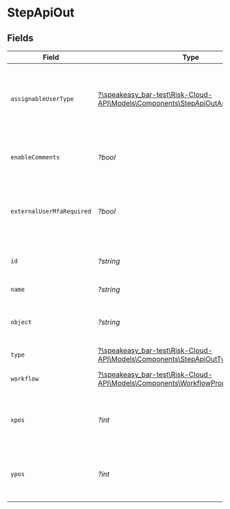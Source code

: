 # StepApiOut


## Fields

| Field                                                                                                                                     | Type                                                                                                                                      | Required                                                                                                                                  | Description                                                                                                                               | Example                                                                                                                                   |
| ----------------------------------------------------------------------------------------------------------------------------------------- | ----------------------------------------------------------------------------------------------------------------------------------------- | ----------------------------------------------------------------------------------------------------------------------------------------- | ----------------------------------------------------------------------------------------------------------------------------------------- | ----------------------------------------------------------------------------------------------------------------------------------------- |
| `assignableUserType`                                                                                                                      | [?\speakeasy_bar-test\Risk-Cloud-API\Models\Components\StepApiOutAssignableUserType](../../models/shared/StepApiOutAssignableUserType.md) | :heavy_minus_sign:                                                                                                                        | Indicates which users are allowed to be assigned this step on a record                                                                    | APP_USERS                                                                                                                                 |
| `enableComments`                                                                                                                          | *?bool*                                                                                                                                   | :heavy_minus_sign:                                                                                                                        | Whether comments are displayed on a step                                                                                                  | false                                                                                                                                     |
| `externalUserMfaRequired`                                                                                                                 | *?bool*                                                                                                                                   | :heavy_minus_sign:                                                                                                                        | Whether MFA is required for external users to access this step.                                                                           | false                                                                                                                                     |
| `id`                                                                                                                                      | *?string*                                                                                                                                 | :heavy_minus_sign:                                                                                                                        | The unique ID of this Risk Cloud resource                                                                                                 | a1b2c3d4                                                                                                                                  |
| `name`                                                                                                                                    | *?string*                                                                                                                                 | :heavy_minus_sign:                                                                                                                        | The name of the step                                                                                                                      | Identify Risk                                                                                                                             |
| `object`                                                                                                                                  | *?string*                                                                                                                                 | :heavy_minus_sign:                                                                                                                        | Identifies the type of object this data represents                                                                                        | step                                                                                                                                      |
| `type`                                                                                                                                    | [?\speakeasy_bar-test\Risk-Cloud-API\Models\Components\StepApiOutType](../../models/shared/StepApiOutType.md)                             | :heavy_minus_sign:                                                                                                                        | The type of the step                                                                                                                      | ORIGIN                                                                                                                                    |
| `workflow`                                                                                                                                | [?\speakeasy_bar-test\Risk-Cloud-API\Models\Components\WorkflowPropertyApiOut](../../models/shared/WorkflowPropertyApiOut.md)             | :heavy_minus_sign:                                                                                                                        | The parent workflow of the step                                                                                                           |                                                                                                                                           |
| `xpos`                                                                                                                                    | *?int*                                                                                                                                    | :heavy_minus_sign:                                                                                                                        | The x-coordinate of the step in the application builder                                                                                   | 20                                                                                                                                        |
| `ypos`                                                                                                                                    | *?int*                                                                                                                                    | :heavy_minus_sign:                                                                                                                        | The y-coordinate of the step in the application builder                                                                                   | 20                                                                                                                                        |